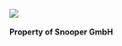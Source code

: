 <a href="https://jukestar.net"><img src="https://snooper-official-public-cdn.s3.eu-central-1.amazonaws.com/Logo/Black-PNG.png"/></a>
<br/>
<br/>
**Property of Snooper GmbH**
